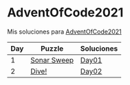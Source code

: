 # AdventOfCode2021
Mis soluciones para [AdventOfCode2021](https://adventofcode.com/2021)

| Day | Puzzle                                             | Soluciones                     |
|-----|----------------------------------------------------|--------------------------------|
| 1   | [Sonar Sweep](https://adventofcode.com/2021/day/1) | [Day01](./Day01/README.md)     |
| 2   | [Dive!](https://adventofcode.com/2021/day/2)       | [Day02](./Day02/README.md)     |